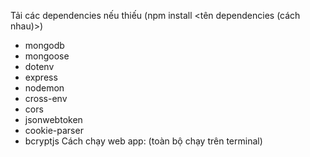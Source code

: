 Tải các dependencies nếu thiếu (npm install <tên dependencies (cách nhau)>)
 - mongodb
 - mongoose
 - dotenv
 - express
 - nodemon
 - cross-env
 - cors
 - jsonwebtoken
 - cookie-parser
 - bcryptjs
Cách chạy web app: (toàn bộ chạy trên terminal)
